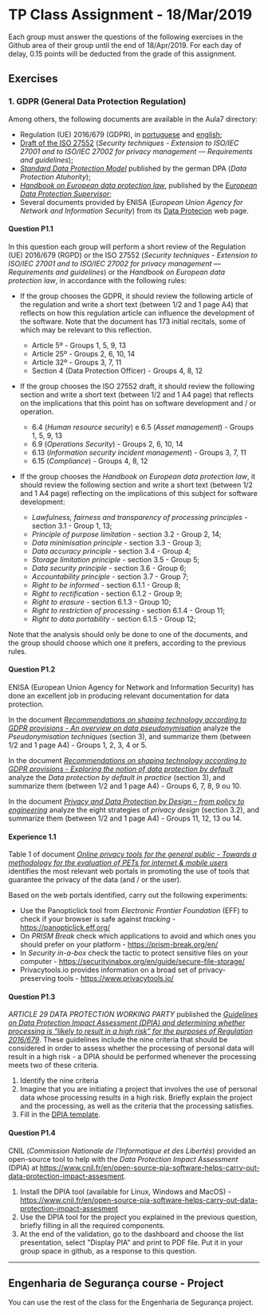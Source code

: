 # TP  Class Assignment - 18/Mar/2019

Each group must answer the questions of the following exercises in the Github area of their group until the end of 18/Apr/2019\. For each day of delay, 0.15 points will be deducted from the grade of this assignment.



## Exercises

### 1\. GDPR (General Data Protection Regulation)

Among others, the following documents are available in the Aula7 directory:
+ Regulation (UE) 2016/679 (GDPR), in [portuguese](Aula7/UE_2016_679.RGPD.PT.pdf) and [english](Aula7/UE_2016_679.GDPR.ENG.pdf);
+ [Draft of the ISO 27552](Aula7/Draft.PIM_PbD.pdf) (_Security techniques - Extension to ISO/IEC 27001 and to ISO/IEC 27002 for privacy management — Requirements and guidelines_);
+ [_Standard	Data	Protection	Model_](Aula7/Germany.SDM-Methodology_V1.0.pdf) published by the german DPA (_Data Protection Atuhority_);
+ [_Handbook on European data protection law_](Aula7/EDPS-2018-handbook-data-protection_en.pdf), published by the [_European Data Protection Supervisor_](https://edps.europa.eu/);
+ Several documents provided by ENISA (_European Union Agency for Network and Information Security_) from its [Data Protecion](https://www.enisa.europa.eu/topics/data-protection) web page.


#### Question P1.1

In this question each group will perform a short review of the Regulation (UE) 2016/679 (RGPD) or the ISO 27552 (_Security techniques - Extension to ISO/IEC 27001 and to ISO/IEC 27002 for privacy management — Requirements and guidelines_) or the _Handbook on European data protection law_, in accordance with the following rules:

+ If the group chooses the GDPR, it should review the following article of the regulation and write a short text (between 1/2 and 1 page A4) that reflects on how this regulation article can influence the development of the software. Note that the document has 173 initial recitals, some of which may be relevant to this reflection.
  - Article 5º - Groups 1, 5, 9, 13
  - Article 25º - Groups 2, 6, 10, 14
  - Article 32º - Groups 3, 7, 11
  - Section 4 (Data Protection Officer) - Groups 4, 8, 12


+ If the group chooses the ISO 27552 draft, it should review the following section and write a short text (between 1/2 and 1 A4 page) that reflects on the implications that this point has on software development and / or operation.
  - 6.4 (_Human resource security_) e 6.5 (_Asset management_) - Groups 1, 5, 9, 13
  - 6.9 (_Operations Security_) - Groups 2, 6, 10, 14
  - 6.13 (_Information security incident management_) -  Groups 3, 7, 11
  - 6.15 (_Compliance_) - Groups 4, 8, 12


+ If the group chooses the _Handbook on European data protection law_, it should review the following section and write a short text (between 1/2 and 1 A4 page) reflecting on the implications of this subject for software development:
  + _Lawfulness, fairness and transparency of processing principles_ - section 3.1 - Group 1, 13;
  + _Principle of purpose limitation_ - section 3.2 - Group 2, 14;
  + _Data minimisation principle_ - section 3.3 - Group 3;
  + _Data accuracy principle_ - section 3.4 - Group 4;
  + _Storage limitation principle_ - section 3.5 - Group 5;
  + _Data security principle_ - section 3.6 - Group 6;
  + _Accountability principle_ - section 3.7 - Group 7;
  + _Right to be informed_ - section 6.1.1 - Group 8;
  + _Right to rectification_  - section 6.1.2 - Group 9;
  + _Right to erasure_ - section 6.1.3 - Group 10;
  + _Right to restriction of processing_ - section 6.1.4 - Group 11;
  + _Right to data portability_ - section 6.1.5 - Group 12;


Note that the analysis should only be done to one of the documents, and the group should choose which one it prefers, according to the previous rules.



#### Question P1.2

ENISA (European Union Agency for Network and Information Security) has done an excellent job in producing relevant documentation for data protection.


In the document  [_Recommendations on shaping technology according to GDPR provisions - An overview on data pseudonymisation_](Aula7/ENISA.WP2018-O.2.2.5-Recomendations-on-shaping-technology-according-to-GDPR-provisions-Part1.pdf) analyze the _Pseudonymisation techniques_ (section 3), and summarize them (between 1/2 and 1 page A4) -  Groups 1, 2, 3, 4 or 5.


In the document [_Recommendations on shaping technology according to GDPR provisions - Exploring the notion of data protection by default_](Aula7/ENISA.WP2018-O.2.2.5-Recommendations-on-shaping-technology-according-to-GDPR-provisions-Part2.pdf) analyze the _Data protection by default in practice_ (section 3), and summarize them (between 1/2 and 1 page A4) -  Groups 6, 7, 8, 9 ou 10.

In the document [_Privacy and Data Protection by Design – from policy to engineering_](Aula7/ENISA.Privacy-and-Data-Protection-by-Design.pdf) analyze the eight strategies of _privacy design_ (section 3.2), and summarize them (between 1/2 and 1 page A4) -  Groups  11, 12, 13 ou 14.


#### Experience 1.1

Table 1 of document  [_Online privacy tools for the general public - Towards a methodology for the evaluation of PETs for internet & mobile users_](Aula7/ENISA.Study-on-the-availability-of-trustworthy-online-privacy-tools-for-the-general-public.pdf) identifies
the most relevant web portals in promoting the use of tools that guarantee the privacy of the data (and / or the user).

Based on the web portals identified, carry out the following experiments:
+ Use the Panopticlick tool from _Electronic Frontier Foundation_ (EFF) to check if your browser is safe against _tracking_ - https://panopticlick.eff.org/
+ On _PRISM Break_ check which applications to avoid and which ones you should prefer on your platform - https://prism-break.org/en/
+ In _Security in-a-box_ check the tactic to protect sensitive files on your computer - https://securityinabox.org/en/guide/secure-file-storage/
+ Privacytools.io provides information on a broad set of privacy-preserving tools - https://www.privacytools.io/



#### Question P1.3

_ARTICLE 29 DATA PROTECTION WORKING PARTY_ published the [_Guidelines on Data Protection Impact Assessment (DPIA) and determining whether processing is “likely to result in a high risk” for the purposes of Regulation 2016/679_](Aula7/EU.20171013_wp248_rev01_enpdf.pdf). These guidelines include the nine criteria that should be considered in order to assess whether the processing of personal data will result in a high risk - a DPIA should be performed whenever the processing meets two of these criteria.

1. Identify the nine criteria
2. Imagine that you are initiating a project that involves the use of personal data whose processing results in a high risk. Briefly explain the project and the processing, as well as the criteria that the processing satisfies.
3. Fill in the [DPIA template](Aula7/ICO.dpia-template.pdf).



#### Question P1.4

CNIL (_Commission Nationale de l'Informatique et des Libertés_) provided an open-source tool to help with the _Data Protection Impact Assessment_ (DPIA) at https://www.cnil.fr/en/open-source-pia-software-helps-carry-out-data-protection-impact-assesment.

1. Install the DPIA tool (available for Linux, Windows and MacOS) - https://www.cnil.fr/en/open-source-pia-software-helps-carry-out-data-protection-impact-assesment
2. Use the DPIA tool for the project you explained in the previous question, briefly filling in all the required components.
3. At the end of the validation, go to the dashboard and choose the list presentation, select "Display PIA" and print to PDF file. Put it in your group space in github, as a response to this question.

----

##  Engenharia de Segurança course - Project

You can use the rest of the class for the Engenharia de Segurança project.
